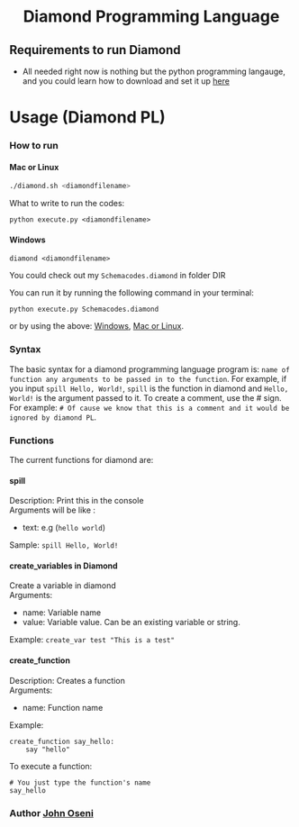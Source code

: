 <div align="center">
 <h1> Diamond Programming Language </h1>
 </div>

## Requirements to run Diamond 

- All needed right now is nothing but the python programming langauge, and you could learn how to download and set it up [here](https://medium.com/co-learning-lounge/how-to-download-install-python-on-windows-2021-44a707994013)

# Usage (Diamond PL)

### How to run

#### Mac or Linux
```bash
./diamond.sh <diamondfilename>
```

What to write to run the codes:

```shell
python execute.py <diamondfilename>
```

#### Windows
```batch
diamond <diamondfilename>
```

You could check out my `Schemacodes.diamond` in folder DIR

You can run it by running the following command in your terminal:
```shell
python execute.py Schemacodes.diamond 
```
or by using the above: [Windows](#windows), [Mac or Linux](#mac-or-linux).

### Syntax
The basic syntax for a diamond programming language program is: `name of function any arguments to be passed in to the function`.
For example, 
if you input `spill Hello, World!`, `spill` is the function  in diamond
and `Hello, World!` is the argument passed to it. To create a comment, use the # sign. 
For example: `# Of cause we know that this is a comment and it would be ignored by diamond PL`.

### Functions
The current functions for diamond are:
#### spill
Description: Print this in the console
<br>
Arguments will be like :
- text: e.g (`hello world`)

Sample: `spill Hello, World!`

#### create_variables in Diamond
 Create a variable in diamond
<br>
Arguments:
- name: Variable name
- value: Variable value. Can be an existing variable or string.

Example: `create_var test "This is a test"`

#### create_function
Description: Creates a function
<br>
Arguments:
- name: Function name

Example:
```
create_function say_hello:
    say "hello"
```

To execute a function:
```
# You just type the function's name
say_hello
```

 <div>
     <h3>  Author  <a href="https://linktr.ee/johnoseni">John Oseni</a> </h3>
 </div>